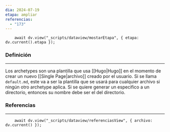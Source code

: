 ```yaml
---
dia: 2024-07-19
etapa: ampliar
referencias:
  - "173"
---
```

```dataviewjs
	await dv.view("_scripts/dataview/mostarEtapa", { etapa: dv.current().etapa });
```
### Definición
---
Los archetypes son una plantilla que usa [[Hugo|Hugo]] en el momento de crear un nuevo [[Single Page|archivo]] creado por el usuario. Si se llama `default.md`, este va a ser la plantilla que se usará para cualquier archivo si ningún otro archetype aplica. Si se quiere generar un especifico a un directorio, entonces su nombre debe ser el del directorio.



### Referencias
---
```dataviewjs
	await dv.view("_scripts/dataview/referenciasView", { archivo: dv.current() });
```